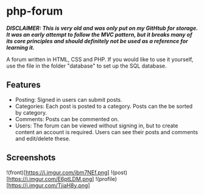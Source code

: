 # php-forum

***DISCLAIMER: This is very old and was only put on my GitHtub for storage. It was an early attempt to follow the MVC pattern, but it breaks many of its core principles and should definitely not be used as a reference for learning it.***

A forum written in HTML, CSS and PHP.
If you would like to use it yourself, use the file in the folder "database" to set up the SQL database.

## Features
* Posting: Signed in users can submit posts.
* Categories: Each post is posted to a category. Posts can the be sorted by category.
* Comments: Posts can be commented on.
* Users: The forum can be viewed without signing in, but to create content an account is required. Users can see their posts and comments and edit/delete these.

## Screenshots

!(front)[https://i.imgur.com/ibm7NEf.png]
!(post)[https://i.imgur.com/E6ptLDM.png]
!(profile)[https://i.imgur.com/TjiaH8y.png]

